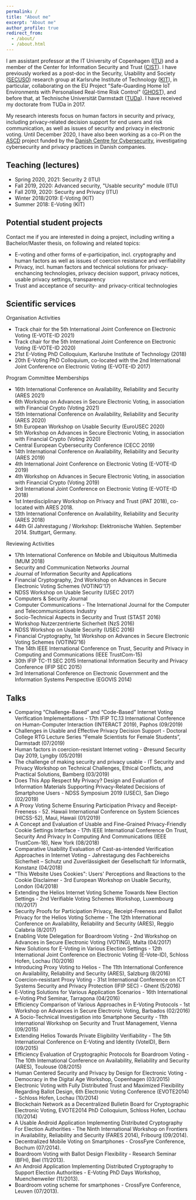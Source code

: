 ```yaml
---
permalink: /
title: "About me"
excerpt: "About me"
author_profile: true
redirect_from: 
  - /about/
  - /about.html
---
```


I am assistant professor at the IT University of Copenhagen (<a href="https://www.itu.dk">ITU</a>) and a member of the Center for Information Security and Trust (<a href="https://cist.dk">CIST</a>). I have previously worked as a post-doc in the Security, Usability and Society (<a href="https://secuso.aifb.kit.edu/index.php">SECUSO</a>) research group at Karlsruhe Institute of Technology (<a href="http://www.kit.edu">KIT</a>), in particular, collaborating on the EU Project "Safe-Guarding Home IoT Environments with Personalised Real-time Risk Control" (<a href="https://www.ghost-iot.eu">GHOST</a>), and before that, at Technische Universität Darmstadt (<a href="https://www.tu-darmstadt.de">TUDa</a>). I have received my doctorate from TUDa in 2017.

My research interests focus on human factors in security and privacy, including privacy-related decision support for end users and risk communication, as well as issues of security and privacy in electronic voting. Until December 2020, I have also been working as a co-PI on the [ASCD](https://ascd.dk) project funded by the [Danish Centre for Cybersecurity](https://fe-ddis.dk/cfcs/Pages/cfcs.aspx), investigating cybersecurity and privacy practices in Danish companies.

Teaching (lectures)
------

- Spring 2020, 2021: Security 2 (ITU)
- Fall 2019, 2020: Advanced security, "Usable security" module (ITU)
- Fall 2019, 2020: Security and Privacy (ITU)
- Winter 2018/2019: E-Voting (KIT)
- Summer 2018: E-Voting (KIT)

Potential student projects
------

Contact me if you are interested in doing a project, including writing a Bachelor/Master thesis, on following and related topics:

- E-voting and other forms of e-participation, incl. cryptography and human factors as well as issues of coercion resistance and verifiability
- Privacy, incl. human factors and technical solutions for privacy-enchancing technologies, privacy decision support, privacy notices, usable privacy settings, transparency
- Trust and acceptance of security- and privacy-critical technologies

Scientific services
------

Organisation Activities

- Track chair for the 5th International Joint Conference on Electronic Voting (E-VOTE-ID 2021)
- Track chair for the 5th International Joint Conference on Electronic Voting (E-VOTE-ID 2020)
- 21st E-Voting PhD Colloquium, Karlsruhe Institute of Technology (2018)
- 20th E-Voting PhD Colloquium, co-located with the 2nd International Joint Conference on Electronic Voting (E-VOTE-ID 2017)

Program Committee Memberships

- 16th International Conference on Availability, Reliability and Security (ARES 2021)
- 6th Workshop on Advances in Secure Electronic Voting, in association with Financial Crypto (Voting 2021)
- 15th International Conference on Availability, Reliability and Security (ARES 2020)
- 5th European Workshop on Usable Security (EuroUSEC 2020)
- 5th Workshop on Advances in Secure Electronic Voting, in association with Financial Crypto (Voting 2020)
- Central European Cybersecurity Conference (CECC 2019)
- 14th International Conference on Availability, Reliability and Security (ARES 2019)
- 4th International Joint Conference on Electronic Voting (E-VOTE-ID 2019)
- 4th Workshop on Advances in Secure Electronic Voting, in association with Financial Crypto (Voting 2019)
- 3rd International Joint Conference on Electronic Voting (E-VOTE-ID 2018)
- 1st Interdisciplinary Workshop on Privacy and Trust (iPAT 2018), co-located with ARES 2018.
- 13th International Conference on Availability, Reliability and Security (ARES 2018)
- 44th GI Jahrestagung / Workshop: Elektronische Wahlen. September 2014. Stuttgart, Germany. 

Reviewing Activities

- 17th International Conference on Mobile and Ubiquitous Multimedia (MUM 2018)
- Security and Communication Networks Journal
- Journal of Information Security and Applications
- Financial Cryptography, 2nd Workshop on Advances in Secure Electronic Voting Schemes (VOTING'17)
- NDSS Workshop on Usable Security (USEC 2017)
- Computers & Security Journal
- Computer Communications - The International Journal for the Computer and Telecommunications Industry
- Socio-Technical Aspects in Security and Trust (STAST 2016)
- Workshop Nutzerzentrierte Sicherheit (NzS 2016)
- NDSS Workshop on Usable Security (USEC 2016)
- Financial Cryptography, 1st Workshop on Advances in Secure Electronic Voting Schemes (VOTING'16)
- The 14th IEEE International Conference on Trust, Security and Privacy in Computing and Communications (IEEE TrustCom-15)
- 30th IFIP TC-11 SEC 2015 International Information Security and Privacy Conference (IFIP SEC 2015)
- 3rd International Conference on Electronic Government and the Information Systems Perspective (EGOVIS 2014)

Talks
------

- Comparing “Challenge-Based” and “Code-Based” Internet Voting Verification Implementations - 17th IFIP TC.13 International Conference on Human-Computer Interaction (INTERACT 2019), Paphos (09/2019)
- Challenges in Usable and Effective Privacy Decision Support - Doctoral College RTG Lecture Series “Female Scientists for Female Students”, Darmstadt (07/2019)
- Human factors in coercion-resistant Internet voting - Øresund Security Day 2019, Lyngby (05/2019)
- The challenge of making security and privacy usable - IT Security and Privacy Workshop on Technical Challenges, Ethical Conflicts, and Practical Solutions, Bamberg (03/2019)
- Does This App Respect My Privacy? Design and Evaluation of Information Materials Supporting Privacy-Related Decisions of Smartphone Users - NDSS Symposium 2019 (USEC), San Diego (02/2019)
- A Proxy Voting Scheme Ensuring Participation Privacy and Receipt-Freeness - 52. Hawaii International Conference on System Sciences (HICSS-52), Maui, Hawaii (01/2019)
- A Concept and Evaluation of Usable and Fine-Grained Privacy-Friendly Cookie Settings Interface - 17th IEEE International Conference On Trust, Security And Privacy In Computing And Communications (IEEE TrustCom-18), New York (08/2018)
- Comparative Usability Evaluation of Cast-as-intended Verification Approaches in Internet Voting - Jahrestagung des Fachbereichs Sicherheit – Schutz und Zuverlässigkeit der Gesellschaft für Informatik, Konstanz (04/2018)
- "This Website Uses Cookies": Users' Perceptions and Reactions to the Cookie Disclaimer - 3rd European Workshop on Usable Security, London (04/2018)
- Extending the Helios Internet Voting Scheme Towards New Election Settings - 2nd Verifiable Voting Schemes Workshop, Luxembourg (10/2017)
- Security Proofs for Participation Privacy, Receipt-Freeness and Ballot Privacy for the Helios Voting Scheme - The 12th International Conference on Availability, Reliability and Security (ARES), Reggio Calabria (8/2017)
- Enabling Vote Delegation for Boardroom Voting - 2nd Workshop on Advances in Secure Electronic Voting (VOTING), Malta (04/2017)
- New Solutions for E-Voting in Various Election Settings - 12th International Joint Conference on Electronic Voting (E-Vote-ID), Schloss Hofen, Lochau (10/2016)
- Introducing Proxy Voting to Helios - The 11th International Conference on Availability, Reliability and Security (ARES), Salzburg (8/2016)
- Coercion-resistant Proxy Voting - 31st International Conference on ICT Systems Security and Privacy Protection (IFIP SEC) - Ghent (5/2016)
- E‐Voting Solutions for Various Application Scenarios - 16th International e-Voting Phd Seminar, Tarragona (04/2016)
- Efficiency Comparison of Various Approaches in E-Voting Protocols - 1st Workshop on Advances in Secure Electronic Voting, Barbados (02/2016)
- A Socio-Technical Investigation into Smartphone Security - 11th International Workshop on Security and Trust Management, Vienna (09/2015)
- Extending Helios Towards Private Eligibility Verifiability - The 5th International Conference on E-Voting and Identity (VoteID), Bern (09/2015)
- Efficiency Evaluation of Cryptographic Protocols for Boardroom Voting - The 10th International Conference on Availability, Reliability and Security (ARES), Toulouse (08/2015)
- Human Centered Security and Privacy by Design for Electronic Voting - Democracy in the Digital Age Workshop, Copenhagen (03/2015)
- Electronic Voting with Fully Distributed Trust and Maximized Flexibility Regarding Ballot Design, 6th Electronic Voting Conference (EVOTE2014) - Schloss Hofen, Lochau (10/2014)
- Blockchain Network as a Decentralized Bulletin Board for Cryptographic Electronic Voting, EVOTE2014 PhD Colloquium, Schloss Hofen, Lochau (10/2014)
- A Usable Android Application Implementing Distributed Cryptography For Election Authorities - The Ninth International Workshop on Frontiers in Availability, Reliability and Security (FARES 2014), Fribourg (09/2014).
- Decentralized Mobile Voting on Smartphones - CrossFyre Conference, Bochum (07/2014).
- Boardroom Voting with Ballot Design Flexibility - Research Seminar (BFH), Biel (11/2013).
- An Android Application Implementing Distributed Cryptography to Support Election Authorities - E-Voting PhD Days Workshop, Muenchenweiler (11/2013).
- Boardroom voting scheme for smartphones - CrossFyre Conference, Leuven (07/2013).
